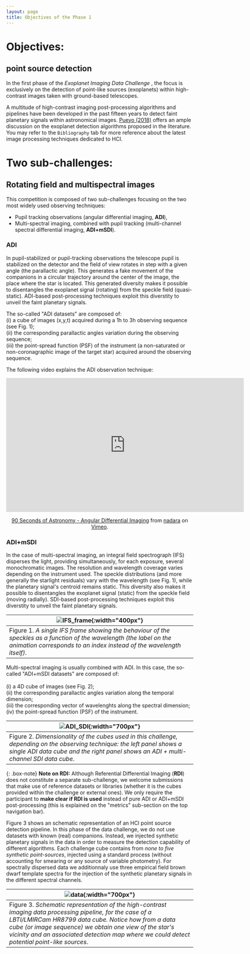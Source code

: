```yaml
---
layout: page
title: Objectives of the Phase 1 
---
```


# Objectives:
## point source detection

In the first phase of the <i> Exoplanet Imaging Data Challenge </i>, the focus is exclusively on the detection of point-like sources (exoplanets) within high-contrast images taken with ground-based telescopes. 

A multitude of high-contrast imaging post-processing algorithms and pipelines have been developed in the past fifteen years to detect faint planetary signals within astronomical images. [Pueyo (2018)](https://link.springer.com/referenceworkentry/10.1007/978-3-319-30648-3_10-1) offers an ample discussion on the exoplanet detection algorithms proposed in the literature. You may refer to the ``Bibliography`` tab for more reference about the latest image processing techniques dedicated to HCI.

# Two sub-challenges:
## Rotating field and multispectral images

This competition is composed of two sub-challenges focusing on the two most widely used observing techniques:<br> 
- Pupil tracking observations (angular differential imaging, **ADI**), <br> 
- Multi-spectral imaging, combined with pupil tracking (multi-channel spectral differential imaging, **ADI+mSDI**). 

### ADI
In pupil-stabilized or pupil-tracking observations the telescope pupil is stabilized on the detector and the field of view rotates in step with a given angle (the parallactic angle). This generates a fake movement of the companions in a circular trajectory around the center of the image, the place where the star is located. This generated diversity makes it possible to disentangles the exoplanet signal (rotating) from the speckle field (quasi-static). ADI-based post-processing techniques exploit this diverstity to unveil the faint planetary signals. 

The so-called "ADI datasets" are composed of:<br> 
(i) a cube of images (x,y,t) acquired during a 1h to 3h observing sequence (see Fig. 1);<br>
(ii) the corresponding parallactic angles variation during the observing sequence;<br>
(iii) the point-spread function (PSF) of the instrument (a non-saturated or non-coronagraphic image of the target star) acquired around the observing sequence. 

The following video explains the ADI observation technique:

<center> 
<iframe src="https://player.vimeo.com/video/125547220" width="640" height="360" frameborder="0" allow="autoplay; fullscreen" allowfullscreen></iframe>
<p><a href="https://vimeo.com/125547220">90 Seconds of Astronomy - Angular Differential Imaging</a> from <a href="https://vimeo.com/user5671143">nadara</a> on <a href="https://vimeo.com">Vimeo</a>.</p>
</center> 

### ADI+mSDI
In the case of multi-spectral imaging, an integral field spectrograph (IFS) disperses the light, providing simultaneously, for each exposure, several monochromatic images. The resolution and wavelength coverage varies depending on the instrument used. The speckle distributions (and more generally the starlight residuals) vary with the wavelength (see Fig. 1), while the planetary signal's centroid remains static. This diversity also makes it possible to disentangles the exoplanet signal (static) from the speckle field (moving radially). SDI-based post-processing techniques exploit this diverstity to unveil the faint planetary signals. 

| ![IFS_frame](https://raw.githubusercontent.com/exoplanet-imaging-challenge/exoplanet-imaging-challenge.github.io/master/img/ifs_frame.gif){:width="400px"} |
| --- |
| Figure 1. *A single IFS frame showing the behaviour of the speckles as a function of the wavelength (the label on the animation corresponds to an index instead of the wavelength itself)*. |

Multi-spectral imaging is usually combined with ADI. In this case, the so-called "ADI+mSDI datasets" are composed of:<br>  
(i) a 4D cube of images (see Fig. 2);<br>
(ii) the corresponding parallactic angles variation along the temporal dimension;<br>
(iii) the corresponding vector of wavelenghts along the spectral dimension;<br>
(iv) the point-spread function (PSF) of the instrument.


| ![ADI_SDI](https://raw.githubusercontent.com/exoplanet-imaging-challenge/exoplanet-imaging-challenge.github.io/master/img/challenge_fig1.001.png){:width="700px"} |
| --- |
| Figure 2. *Dimensionality of the cubes used in this challenge, depending on the observing technique: the left panel shows a single ADI data cube and the right panel shows an ADI + multi-channel SDI data cube*. |


{: .box-note}
**Note on RDI:** Although Referential Differential Imaging (**RDI**) does not constitute a separate sub-challenge, we welcome submissions that make use of reference datasets or libraries (whether it is the cubes provided within the challenge or external ones). We only require the participant to **make clear if RDI is used** instead of pure ADI or ADI+mSDI post-processing (this is explained on the "metrics" sub-section on the top navigation bar).

Figure 3 shows an schematic representation of an HCI point source detection pipeline. 
In this phase of the data challenge, we do not use datasets with known (real) companions. Instead, we injected synthetic planetary signals in the data in order to measure the detection capability of different algorithms. Each challenge cube contains from *none to five synthetic point-sources*, injected using a standard process (without accounting for smearing or any source of variable photometry). For spectrally dispersed data we additionnaly use three empirical field brown dwarf template spectra for the injection of the synthetic planetary signals in the different spectral channels.

| ![data](https://raw.githubusercontent.com/exoplanet-imaging-challenge/exoplanet-imaging-challenge.github.io/master/img/challenge_fig2.001.png){:width="700px"} |
|---|
| Figure 3. *Schematic representation of the high-contrast imaging data processing pipeline, for the case of a LBTI/LMIRCam HR8799 data cube. Notice how from a data cube (or image sequence) we obtain one view of the star's vicinity and an associated detection map where we could detect potential point-like sources*.  |
 
